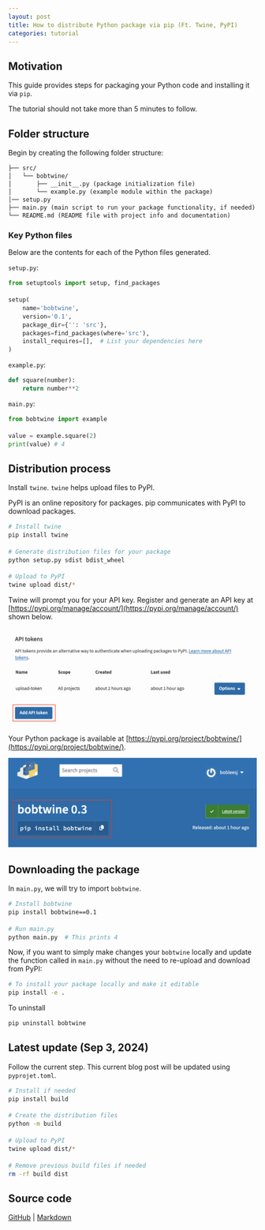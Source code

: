 ```yaml
---
layout: post
title: How to distribute Python package via pip (Ft. Twine, PyPI)
categories: tutorial
---
```


## Motivation

This guide provides steps for packaging your Python code and installing it via
`pip`.

The tutorial should not take more than 5 minutes to follow.

## Folder structure

Begin by creating the following folder structure:

```
├── src/
│   └── bobtwine/
│       ├── __init__.py (package initialization file)
│       └── example.py (example module within the package)
│── setup.py
├── main.py (main script to run your package functionality, if needed)
└── README.md (README file with project info and documentation)
```

### Key Python files

Below are the contents for each of the Python files generated.

`setup.py`:

```python
from setuptools import setup, find_packages

setup(
    name='bobtwine',
    version='0.1',
    package_dir={'': 'src'},
    packages=find_packages(where='src'),
    install_requires=[],  # List your dependencies here
)
```

`example.py`:

```python
def square(number):
    return number**2
```

`main.py`:

```python
from bobtwine import example

value = example.square(2)
print(value) # 4
```

## Distribution process

Install `twine`. `twine` helps upload files to PyPI.

PyPI is an online repository for packages. pip communicates with PyPI to
download packages.

```bash
# Install twine
pip install twine

# Generate distribution files for your package
python setup.py sdist bdist_wheel

# Upload to PyPI
twine upload dist/*
```

Twine will prompt you for your API key. Register and generate an API key at
[https://pypi.org/manage/account/](https://pypi.org/manage/account/) shown
below.

![](/files/blog/2024-03-22-python-package-distribution/img/1.png)

Your Python package is available at
[https://pypi.org/project/bobtwine/](https://pypi.org/project/bobtwine/).

![](/files/blog/2024-03-22-python-package-distribution/img/2.png)

## Downloading the package

In `main.py`, we will try to import `bobtwine`.

```bash
# Install bobtwine
pip install bobtwine==0.1

# Run main.py
python main.py  # This prints 4
```

Now, if you want to simply make changes your `bobtwine` locally and update the
function called in `main.py` without the need to re-upload and download from
PyPI:

```bash
# To install your package locally and make it editable
pip install -e .
```

To uninstall

```bash
pip uninstall bobtwine
```

## Latest update (Sep 3, 2024)

Follow the current step. This current blog post will be updated using `pyprojet.toml`.

```bash
# Install if needed
pip install build

# Create the distribution files
python -m build

# Upload to PyPI
twine upload dist/*   

# Remove previous build files if needed
rm -rf build dist
```


## Source code

[GitHub](https://github.com/bobleesj/bobleesj.github.io/tree/main/files/blog/2024-03-22-python-package-distribution/source-code)
|
[Markdown](https://github.com/bobleesj/bobleesj.github.io/blob/main/_posts/2024-03-22-python-package-distribution.md)
